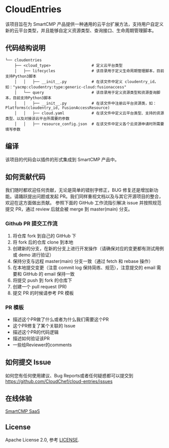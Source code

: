 # CloudEntries
该项目旨在为 SmartCMP 产品提供一种通用的云平台扩展方法，支持用户自定义新的云平台类型，并且能够自定义资源类型、查询接口、生命周期管理脚本。

## 代码结构说明
```text
└── cloudentries
    ├── <cloud_type>                  # 定义云平台类型
    │   ├── lifecycles                # 该目录用于定义生命周期管理脚本，目前支持Python3脚本
    │   │   ├── __init__.py           # 在该文件中定义 cloudentry_id，如："yacmp:cloudentry:type:generic-cloud:fusionaccess"
    │   └── query                     # 该目录用于定义资源类型和资源查询脚本，目前支持Python3脚本
    │   │   ├── __init__.py           # 在该文件中注册云平台资源类，如：Platforms(cloudentry_id, FusionAccessResource)
    │   │   ├── cloud.yaml            # 在该文件中定义云平台类型、支持的资源类型、以及对接该云平台所需要的参数
    │   │   ├── resource_config.json  # 在该文件中定义各个云资源申请时所需要填写参数
```

## 编译
该项目的代码会以插件的形式集成到 SmartCMP 产品中。

## 如何贡献代码
我们随时都欢迎任何贡献，无论是简单的错别字修正，BUG 修复还是增加新功能。请踊跃提出问题或发起 PR。我们同样重视文档以及与其它开源项目的整合，欢迎在这方面做出贡献。
参照下面的 GitHub 工作流指引解决 issue 并按照规范提交 PR，通过 review 后就会被 merge 到 master(main) 分支。

### Github PR 提交工作流
1. 将仓库 fork 到自己的 GitHub 下
2. 将 fork 后的仓库 clone 到本地
3. 创建新的分支，在新的分支上进行开发操作（请确保对应的变更都有测试用例或 demo 进行验证）
4. 保持分支与远程 master(main) 分支一致（通过 fetch 和 rebase 操作）
5. 在本地提交变更（注意 commit log 保持简练、规范），注意提交的 email 需要和 GitHub 的 email 保持一致
6. 将提交 push 到 fork 的仓库下
7. 创建一个 pull request (PR)
8. 提交 PR 的时候请参考 PR 模板

### PR 模板
- 描述这个PR做了什么或者为什么我们需要这个PR
- 这个PR修复了某个关联的 Issue
- 描述这个PR的代码逻辑
- 描述如何验证该PR
- 一些给Reviewer的comments

## 如何提交 Issue
如何您有任何使用建议、Bug Reports或者任何疑惑都可以提交到 https://github.com/CloudChef/cloud-entries/issues

## 在线体验
[SmartCMP SaaS](https://console.smartcmp.cloud/#/main/welcome)

## License
Apache License 2.0, 参考 [LICENSE](LICENSE).
